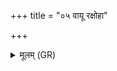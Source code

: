 +++
title = "०५ वायू रक्षोहा"

+++
<details><summary>मूलम् (GR)</summary>

वायू रक्षोहा (…) ॥
</details>